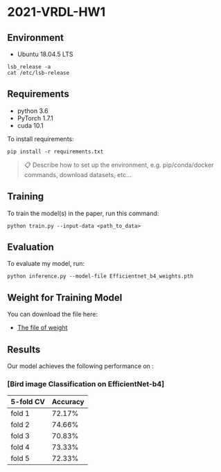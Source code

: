 # 2021-VRDL-HW1


## Environment

* Ubuntu 18.04.5 LTS
```setup
lsb_release -a   
cat /etc/lsb-release
```

## Requirements

* python 3.6
* PyTorch 1.7.1
* cuda 10.1

To install requirements:

```setup
pip install -r requirements.txt
```
    
>📋  Describe how to set up the environment, e.g. pip/conda/docker commands, download datasets, etc...

## Training

To train the model(s) in the paper, run this command:

```train
python train.py --input-data <path_to_data> 
```

## Evaluation

To evaluate my model, run:

```eval
python inference.py --model-file Efficientnet_b4_weights.pth 
```

## Weight for Training Model

You can download the file here:

- [The file of weight](https://drive.google.com/file/d/1gYVfYmBDfudLZ1zQC4fEsbXMn006kosy/view?usp=sharing)

## Results

Our model achieves the following performance on :

### [Bird image Classification on EfficientNet-b4]

| 5-fold CV  |  Accuracy  | 
| -----------|----------- | 
|fold 1      |   72.17%   |  
|fold 2      |   74.66%   | 
|fold 3      |   70.83%   |   
|fold 4      |   73.33%   |  
|fold 5      |   72.33%   | 

